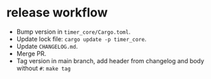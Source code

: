 # release workflow

- Bump version in `timer_core/Cargo.toml`.
- Update lock file: `cargo update -p timer_core`.
- Update `CHANGELOG.md`.
- Merge PR.
- Tag version in main branch, add header from changelog and body without `#`: `make tag`
